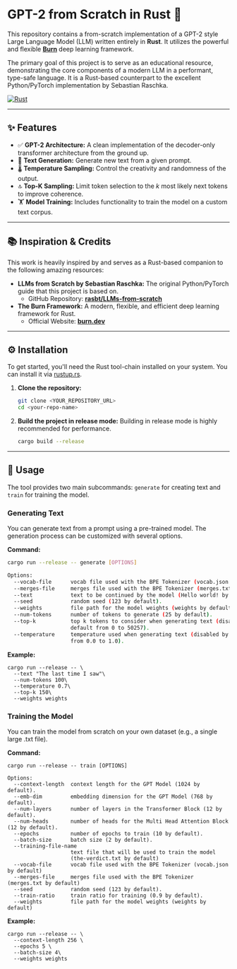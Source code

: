 # GPT-2 from Scratch in Rust 🦀

This repository contains a from-scratch implementation of a GPT-2 style Large Language Model (LLM) written entirely in **Rust**. It utilizes the powerful and flexible [**Burn**](https://burn.dev/) deep learning framework.

The primary goal of this project is to serve as an educational resource, demonstrating the core components of a modern LLM in a performant, type-safe language. It is a Rust-based counterpart to the excellent Python/PyTorch implementation by Sebastian Raschka.

[![Rust](https://img.shields.io/badge/rust-1.88.0-orange.svg)](https://www.rust-lang.org/)

***

## ✨ Features

* ✅ **GPT-2 Architecture:** A clean implementation of the decoder-only transformer architecture from the ground up.
* 🧠 **Text Generation:** Generate new text from a given prompt.
* 🌡️ **Temperature Sampling:** Control the creativity and randomness of the output.
* 🔝 **Top-K Sampling:** Limit token selection to the *k* most likely next tokens to improve coherence.
* 🏋️ **Model Training:** Includes functionality to train the model on a custom text corpus.

***

## 📚 Inspiration & Credits

This work is heavily inspired by and serves as a Rust-based companion to the following amazing resources:

* **LLMs from Scratch by Sebastian Raschka:** The original Python/PyTorch guide that this project is based on.
    * GitHub Repository: [**rasbt/LLMs-from-scratch**](https://github.com/rasbt/LLMs-from-scratch)
* **The Burn Framework:** A modern, flexible, and efficient deep learning framework for Rust.
    * Official Website: [**burn.dev**](https://burn.dev/)

***

## ⚙️ Installation

To get started, you'll need the Rust tool-chain installed on your system. You can install it via [rustup.rs](https://rustup.rs/).

1.  **Clone the repository:**
    ```sh
    git clone <YOUR_REPOSITORY_URL>
    cd <your-repo-name>
    ```

2.  **Build the project in release mode:**
    Building in release mode is highly recommended for performance.
    ```sh
    cargo build --release
    ```

***

## 🚀 Usage

The tool provides two main subcommands: `generate` for creating text and `train` for training the model.

### Generating Text

You can generate text from a prompt using a pre-trained model. The generation process can be customized with several options.

**Command:**

```sh
cargo run --release -- generate [OPTIONS]

Options:
  --vocab-file      vocab file used with the BPE Tokenizer (vocab.json by default)
  --merges-file     merges file used with the BPE Tokenizer (merges.txt by default)
  --text            text to be continued by the model (Hello world! by default)
  --seed            random seed (123 by default).
  --weights         file path for the model weights (weights by default)
  --num-tokens      number of tokens to generate (25 by default).
  --top-k           top k tokens to consider when generating text (disabled by
                    default from 0 to 50257).
  --temperature     temperature used when generating text (disabled by default
                    from 0.0 to 1.0).
```

**Example:**
```
cargo run --release -- \
  --text "The last time I saw"\
  --num-tokens 100\
  --temperature 0.7\
  --top-k 150\
  --weights weights
```


### Training the Model

You can train the model from scratch on your own dataset (e.g., a single large .txt file).

**Command:**

```
cargo run --release -- train [OPTIONS]

Options:
  --context-length  context length for the GPT Model (1024 by default).
  --emb-dim         embedding dimension for the GPT Model (768 by default).
  --num-layers      number of layers in the Transformer Block (12 by default).
  --num-heads       number of heads for the Multi Head Attention Block (12 by default).
  --epochs          number of epochs to train (10 by default).
  --batch-size      batch size (2 by default).
  --training-file-name
                    text file that will be used to train the model
                    (the-verdict.txt by default)
  --vocab-file      vocab file used with the BPE Tokenizer (vocab.json by default)
  --merges-file     merges file used with the BPE Tokenizer (merges.txt by default)
  --seed            random seed (123 by default).
  --train-ratio     train ratio for training (0.9 by default).
  --weights         file path for the model weights (weights by default)
```


**Example:**
```
cargo run --release -- \
  --context-length 256 \
  --epochs 5 \
  --batch-size 4\
  --weights weights
```

